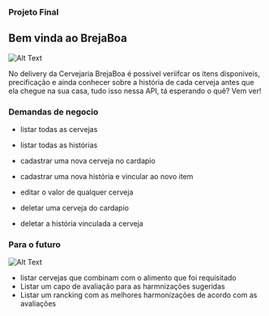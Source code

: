 ### Projeto Final

## Bem vinda ao BrejaBoa
![Alt Text](https://acegif.com/wp-content/gif/beer-77.gif)

No delivery da Cervejaria BrejaBoa é possivel veriifcar os itens disponiveis, precificação e ainda conhecer sobre a história de cada cerveja antes que ela chegue na sua casa, tudo isso nessa API, tá esperando o quê? Vem ver! <br />

### Demandas de negocio
- listar todas as cervejas <br />
- listar todas as histórias <br />

- cadastrar uma nova cerveja no cardapio<br />
- cadastrar uma nova história e vincular ao novo item <br />

- editar o valor de qualquer cerveja <br />

- deletar uma cerveja do cardapio <br />
- deletar a história vinculada a cerveja <br />

### Para o futuro<br />
![Alt Text](https://acegif.com/wp-content/gif/beer-2151.gif)

- listar cervejas que combinam com o alimento que foi requisitado <br />
- Listar um capo de avaliação para as harmnizações sugeridas <br />
- Listar um rancking com as melhores harmonizações de acordo com as avaliações <br />